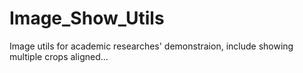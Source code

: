 # Image_Show_Utils
Image utils for academic researches' demonstraion, include showing multiple crops aligned...
